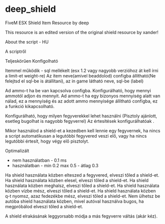 # deep_shield
FiveM ESX Shield Item Resource by deep

This resource is an edited version of the original shield resource by xander!

About the script - HU

A scriptről

Teljeskörűen Konfigolható

Itemmel működik - sql mellékelt (esx 1.2 vagy nagyobb verzióhoz át kell írni a limit-et weight-re) 
Az item neve(amivel beaddolod) configba állítható(Ne felejtsd el sql-be is átállítani), az in game látható neve, sql-be (label)

Ad ammo-t ha be van kapcsolva configba. Konfigurálható, hogy mennyi ammotól adjon és mennyit.
Ad ammo-t ha egy bizonyos mennyiség alatt van nálad, ez a mennyiség és az adott ammo mennyisége
állítható configba, ez a funkció kikapcsolható.

Konfigurálható, hogy milyen fegyverekkel lehet használni (Pisztoly ajánlott, esetleg bugolhat is nagyobb fegyverrel)
Az értesítések konfigurálhatóak .

Mikor használod a shield-et a kezedben kell lennie egy fegyvernek, ha nincs a script automatikusan a legutóbbi fegyvered veszi elő,
vagy ha nincs legutóbbi értesít, hogy végy elő pisztolyt.

Optimalizált
- nem használatban - 0.1 ms
- használatban - min 0.2 max 0.5 - átlag 0.3

Ha shield használata közben elteszed a fegyvered, elveszi tőled a shield-et.
Ha shield használata közben elesel, elveszi tőled a shield-et.
Ha shield használata közben meghalsz, elveszi tőled a shield-et.
Ha shield használata közben vízbe mész, elveszi tőled a shield-et.
Ha shield használata közben q-t nyomsz, azaz fedezékbe mész, elveszi tőled a shield-et.
Nem ülhetsz be autóba shield használata közben, mivel autóval használva bugos, ha megpróbálod elveszi tőled a shield-et.

A shield elrakásának leggyorsabb módja a más fegyverre váltás (akár kéz).
